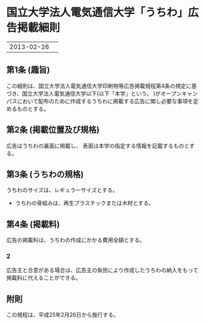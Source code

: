 # 国立大学法人電気通信大学「うちわ」広告掲載細則
|||
|---|---|
|2013-02-26||

## 第1条 (趣旨)
この細則は、国立大学法人電気通信大学印刷物等広告掲載規程第4条の規定に基づき、国立大学法人電気通信大学以下(以下「本学」という。 )がオープンキャンパスにおいて配布のために作成するうちわに掲載する広告に関し必要な事項を定めるものとする。

## 第2条 (掲載位置及び規格)
広告はうちわの裏面に掲載し、 表面は本学の指定する情報を記載するものとする。

## 第3条 (うちわの規格)
うちわのサイズは、レギュラーサイズとする。
- うちわの骨組みは、再生プラスチックまたは木材とする。

## 第4条 (掲載料)
広告の掲載料は、うちわの作成にかかる費用全額とする。

### 2
広告主と合意がある場合は、広告主の負担により作成したうちわの納入をもって掲載料に代えることができる。

## 附則
この規程は、平成25年2月26日から施行する。
